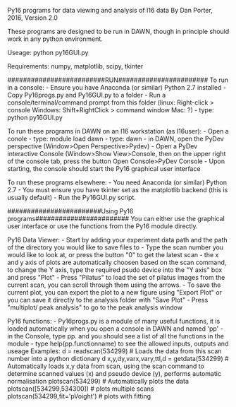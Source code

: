 Py16 programs for data viewing and analysis of I16 data
By Dan Porter, 2016, Version 2.0

These programs are designed to be run in DAWN, though in principle should work in any python environment.

Useage: python py16GUI.py

Requirements: numpy, matplotlib, scipy, tkinter

#########################RUN#######################
To run in a console:
	- Ensure you have Anaconda (or similar) Python 2.7 installed
	- Copy Py16progs.py and Py16GUI.py to a folder
	- Run a console/terminal/command prompt from this folder (linux: Right-click > console Windows: Shift+RightClick > command window  Mac: ?)
	- type: python py16GUI.py


To run these programs in DAWN on an I16 workstation (as I16user):
    - Open a conole
    - type: module load dawn
    - type: dawn
    - in DAWN, open the PyDev perspective (Window>Open Perspective>Pydev)
    - Open a PyDev interactive Console (Window>Show View>Console, then on the upper right of the console tab, press the button Open Console>PyDev Console 
    - Upon starting, the console should start the Py16 graphical user interface

To run these programs elsewhere:
    - You need Anaconda (or similar) Python 2.7
    - You must ensure you have tkinter set as the matplotlib backend (this is usually default)
    - Run the Py16GUI.py script.


########################Using Py16 programs########################
You can either use the graphical user interface or use the functions from the Py16 module directly.

Py16 Data Viewer:
    - Start by adding your experiment data path and the path of the directory you would like to save files to
    - Type the scan number you would like to look at, or press the button "0" to get the latest scan
    - the x and y axis of plots are automatically choosen based on the scan command, to change the Y axis, type the required psudo device into the "Y axis" box and press "Plot"
    - Press "Pilatus" to load the set of pilatus images from the current scan, you can scroll through them using the arrows.
    - To save the current plot, you can export the plot to a new figure using "Export Plot" or you can save it directly to the analysis folder with "Save Plot"
    - Press "multiplot/ peak analysis" to go to the peak analysis window

Py16 functions:
    - Py16progs.py is a module of many useful functions, it is loaded automatically when you open a console in DAWN and named 'pp'
    - in the Console, type pp. and you should see a list of all the functions in the module
    - type help(pp.functionname) to see the allowed inputs, outputs and useage
Examples:
    d = readscan(534299) # Loads the data from this scan number into a python dictionary d
    x,y,dy,varx,vary,ttl,d = getdata(534299) # Automatically loads x,y data from scan, using the scan command to determine scanned values (x) and pseudo device (y), performs automatic normalisation
    plotscan(534299) # Automatically plots the data
    plotscan([534299,534300]) # plots multiple scans
    plotscan(534299,fit='pVoight') # plots with fitting
